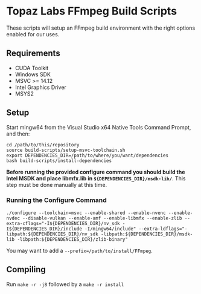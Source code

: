 # Topaz Labs FFmpeg Build Scripts
These scripts will setup an FFmpeg build environment with the right options enabled for our uses.

## Requirements
- CUDA Toolkit
- Windows SDK
- MSVC >= 14.12
- Intel Graphics Driver
- MSYS2

## Setup
Start mingw64 from the Visual Studio x64 Native Tools Command Prompt, and then:
```
cd /path/to/this/repository
source build-scripts/setup-msvc-toolchain.sh
export DEPENDENCIES_DIR=/path/to/where/you/want/dependencies
bash build-scripts/install-dependencies
```
**Before running the provided configure command you should build the Intel MSDK and place libmfx.lib in `${DEPENDENCIES_DIR}/msdk-lib/`**. This step must be done manually at this time.

### Running the Configure Command
```
./configure --toolchain=msvc --enable-shared --enable-nvenc --enable-nvdec --disable-vulkan --enable-amf --enable-libmfx --enable-zlib --extra-cflags="-I${DEPENDENCIES_DIR}/nv_sdk -I${DEPENDENCIES_DIR}/include -I/mingw64/include" --extra-ldflags="-libpath:${DEPENDENCIES_DIR}/nv_sdk -libpath:${DEPENDENCIES_DIR}/msdk-lib -libpath:${DEPENDENCIES_DIR}/zlib-binary"
```
You may want to add a `--prefix=/path/to/install/FFmpeg`.

## Compiling
Run `make -r -j8` followed by a `make -r install`